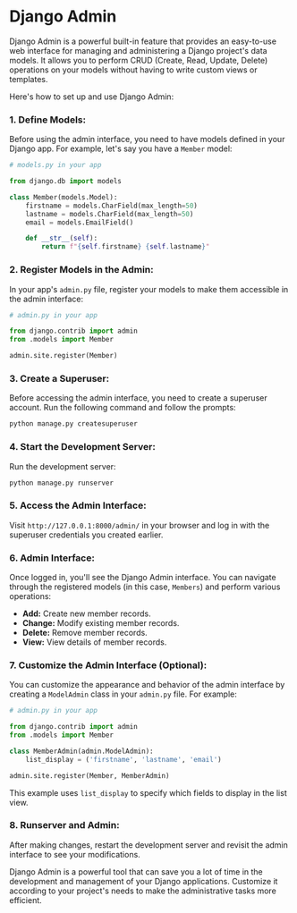 # Django Admin 
Django Admin is a powerful built-in feature that provides an easy-to-use web interface for managing and administering a Django project's data models. It allows you to perform CRUD (Create, Read, Update, Delete) operations on your models without having to write custom views or templates.

Here's how to set up and use Django Admin:

### 1. Define Models:

Before using the admin interface, you need to have models defined in your Django app. For example, let's say you have a `Member` model:

```python
# models.py in your app

from django.db import models

class Member(models.Model):
    firstname = models.CharField(max_length=50)
    lastname = models.CharField(max_length=50)
    email = models.EmailField()

    def __str__(self):
        return f"{self.firstname} {self.lastname}"
```

### 2. Register Models in the Admin:

In your app's `admin.py` file, register your models to make them accessible in the admin interface:

```python
# admin.py in your app

from django.contrib import admin
from .models import Member

admin.site.register(Member)
```

### 3. Create a Superuser:

Before accessing the admin interface, you need to create a superuser account. Run the following command and follow the prompts:

```bash
python manage.py createsuperuser
```

### 4. Start the Development Server:

Run the development server:

```bash
python manage.py runserver
```

### 5. Access the Admin Interface:

Visit `http://127.0.0.1:8000/admin/` in your browser and log in with the superuser credentials you created earlier.

### 6. Admin Interface:

Once logged in, you'll see the Django Admin interface. You can navigate through the registered models (in this case, `Members`) and perform various operations:

- **Add:** Create new member records.
- **Change:** Modify existing member records.
- **Delete:** Remove member records.
- **View:** View details of member records.

### 7. Customize the Admin Interface (Optional):

You can customize the appearance and behavior of the admin interface by creating a `ModelAdmin` class in your `admin.py` file. For example:

```python
# admin.py in your app

from django.contrib import admin
from .models import Member

class MemberAdmin(admin.ModelAdmin):
    list_display = ('firstname', 'lastname', 'email')

admin.site.register(Member, MemberAdmin)
```

This example uses `list_display` to specify which fields to display in the list view.

### 8. Runserver and Admin:

After making changes, restart the development server and revisit the admin interface to see your modifications.

Django Admin is a powerful tool that can save you a lot of time in the development and management of your Django applications. Customize it according to your project's needs to make the administrative tasks more efficient.
